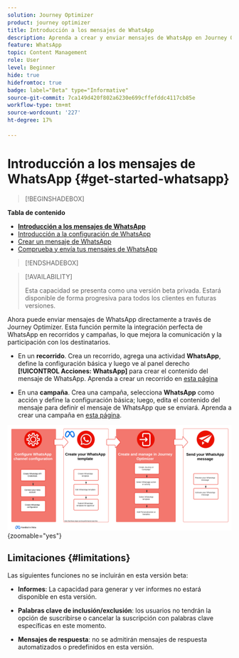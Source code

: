 ```yaml
---
solution: Journey Optimizer
product: journey optimizer
title: Introducción a los mensajes de WhatsApp
description: Aprenda a crear y enviar mensajes de WhatsApp en Journey Optimizer
feature: WhatsApp
topic: Content Management
role: User
level: Beginner
hide: true
hidefromtoc: true
badge: label="Beta" type="Informative"
source-git-commit: 7ca149d420f802a6230e699cffefddc4117cb85e
workflow-type: tm+mt
source-wordcount: '227'
ht-degree: 17%

---
```


# Introducción a los mensajes de WhatsApp {#get-started-whatsapp}

>[!BEGINSHADEBOX]

**Tabla de contenido**

* **[Introducción a los mensajes de WhatsApp](get-started-whatsapp.md)**
* [Introducción a la configuración de WhatsApp](whatsapp-configuration.md)
* [Crear un mensaje de WhatsApp](create-whatsapp.md)
* [Comprueba y envía tus mensajes de WhatsApp](send-whatsapp.md)

>[!ENDSHADEBOX]

>[!AVAILABILITY]
>
>Esta capacidad se presenta como una versión beta privada. Estará disponible de forma progresiva para todos los clientes en futuras versiones.

Ahora puede enviar mensajes de WhatsApp directamente a través de Journey Optimizer. Esta función permite la integración perfecta de WhatsApp en recorridos y campañas, lo que mejora la comunicación y la participación con los destinatarios.

* En un **recorrido**. Crea un recorrido, agrega una actividad **WhatsApp**, define la configuración básica y luego ve al panel derecho **[!UICONTROL Acciones: WhatsApp]** para crear el contenido del mensaje de WhatsApp. Aprenda a crear un recorrido en [esta página](../building-journeys/journey-gs.md)

* En una **campaña**. Crea una campaña, selecciona **WhatsApp** como acción y define la configuración básica; luego, edita el contenido del mensaje para definir el mensaje de WhatsApp que se enviará. Aprenda a crear una campaña en [esta página](../campaigns/create-campaign.md#configure).

![](assets/do-not-localize/whatsapp-beta.png){zoomable="yes"}

## Limitaciones {#limitations}

Las siguientes funciones no se incluirán en esta versión beta:

* **Informes**: La capacidad para generar y ver informes no estará disponible en esta versión.

* **Palabras clave de inclusión/exclusión**: los usuarios no tendrán la opción de suscribirse o cancelar la suscripción con palabras clave específicas en este momento.

* **Mensajes de respuesta**: no se admitirán mensajes de respuesta automatizados o predefinidos en esta versión.
